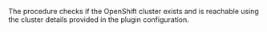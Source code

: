 
The procedure checks if the OpenShift cluster exists and is reachable using the cluster details provided in the plugin configuration.

